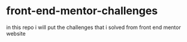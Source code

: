 # front-end-mentor-challenges
in this repo i will put the challenges that i solved from front end mentor website
